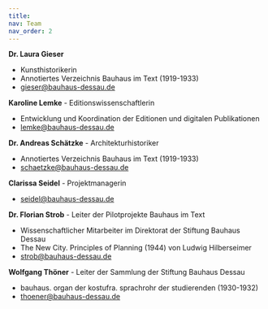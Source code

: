 ```yaml
---
title:
nav: Team
nav_order: 2
---
```



**Dr. Laura Gieser** 
- Kunsthistorikerin
- Annotiertes Verzeichnis Bauhaus im Text (1919-1933)
- gieser@bauhaus-dessau.de



**Karoline Lemke** - Editionswissenschaftlerin
- Entwicklung und Koordination der Editionen und digitalen Publikationen
- lemke@bauhaus-dessau.de


**Dr. Andreas Schätzke** - Architekturhistoriker
- Annotiertes Verzeichnis Bauhaus im Text (1919-1933)
- schaetzke@bauhaus-dessau.de


**Clarissa Seidel** - Projektmanagerin
- seidel@bauhaus-dessau.de


**Dr. Florian Strob** - Leiter der Pilotprojekte Bauhaus im Text
- Wissenschaftlicher Mitarbeiter im Direktorat der Stiftung Bauhaus Dessau
- The New City. Principles of Planning (1944) von Ludwig Hilberseimer
- strob@bauhaus-dessau.de


**Wolfgang Thöner** - Leiter der Sammlung der Stiftung Bauhaus Dessau
- bauhaus. organ der kostufra. sprachrohr der studierenden (1930-1932)
- thoener@bauhaus-dessau.de
